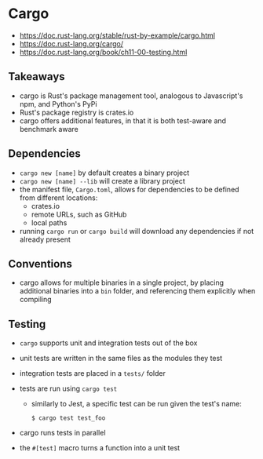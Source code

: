 # Cargo

- https://doc.rust-lang.org/stable/rust-by-example/cargo.html
- https://doc.rust-lang.org/cargo/
- https://doc.rust-lang.org/book/ch11-00-testing.html

## Takeaways

- cargo is Rust's package management tool, analogous to Javascript's npm, and
  Python's PyPi
- Rust's package registry is crates.io
- cargo offers additional features, in that it is both test-aware and benchmark
  aware

## Dependencies

- `cargo new [name]` by default creates a binary project
- `cargo new [name] --lib` will create a library project
- the manifest file, `Cargo.toml`, allows for dependencies to be defined from
  different locations:
  - crates.io
  - remote URLs, such as GitHub
  - local paths
- running `cargo run` or `cargo build` will download any dependencies if not
  already present

## Conventions

- cargo allows for multiple binaries in a single project, by placing additional
  binaries into a `bin` folder, and referencing them explicitly when compiling

## Testing

- `cargo` supports unit and integration tests out of the box
- unit tests are written in the same files as the modules they test
- integration tests are placed in a `tests/` folder
- tests are run using `cargo test`

  - similarly to Jest, a specific test can be run given the test's name:

    ```shell
    $ cargo test test_foo
    ```

- cargo runs tests in parallel
- the `#[test]` macro turns a function into a unit test
